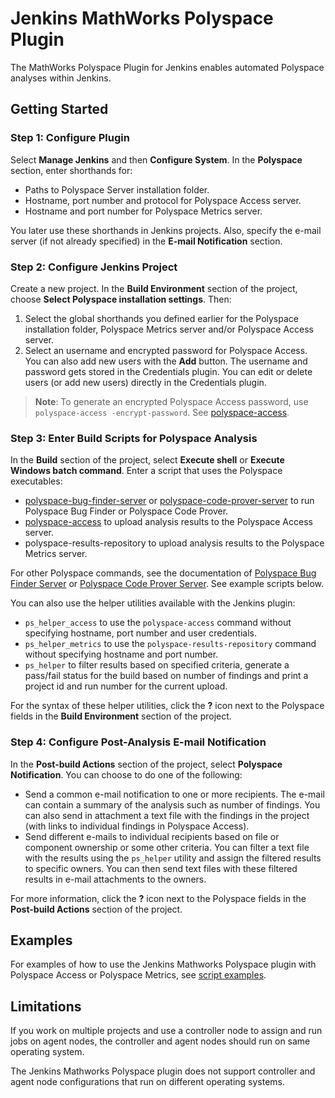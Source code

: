<!--
Copyright (c) 2019-2023 The MathWorks, Inc.
All Rights Reserved.

Permission is hereby granted, free of charge, to any person obtaining a copy
of this software and associated documentation files (the "Software"), to deal
in the Software without restriction, including without limitation the rights
to use, copy, modify, merge, publish, distribute, sublicense, and/or sell
copies of the Software, and to permit persons to whom the Software is
furnished to do so, subject to the following conditions:

The above copyright notice and this permission notice shall be included in
all copies or substantial portions of the Software.

THE SOFTWARE IS PROVIDED "AS IS", WITHOUT WARRANTY OF ANY KIND, EXPRESS OR
IMPLIED, INCLUDING BUT NOT LIMITED TO THE WARRANTIES OF MERCHANTABILITY,
FITNESS FOR A PARTICULAR PURPOSE AND NONINFRINGEMENT. IN NO EVENT SHALL THE
AUTHORS OR COPYRIGHT HOLDERS BE LIABLE FOR ANY CLAIM, DAMAGES OR OTHER
LIABILITY, WHETHER IN AN ACTION OF CONTRACT, TORT OR OTHERWISE, ARISING FROM
OUT OF OR IN CONNECTION WITH THE SOFTWARE OR THE USE OR OTHER DEALINGS IN
THE SOFTWARE.
-->

# Jenkins MathWorks Polyspace Plugin

The MathWorks Polyspace Plugin for Jenkins enables automated Polyspace analyses within Jenkins.


## Getting Started 

### Step 1: Configure Plugin
Select **Manage Jenkins** and then **Configure System**. In the **Polyspace** section, enter shorthands for:

* Paths to Polyspace Server installation folder.
* Hostname, port number and protocol for Polyspace Access server.
* Hostname and port number for Polyspace Metrics server.

You later use these shorthands in Jenkins projects.
Also, specify the e-mail server (if not already specified) in the **E-mail Notification** section.

### Step 2: Configure Jenkins Project

Create a new project. In the **Build Environment** section of the project, choose **Select Polyspace installation settings**. Then:
1. Select the global shorthands you defined earlier for the Polyspace installation folder, Polyspace Metrics server and/or Polyspace Access server. 
2. Select an username and encrypted password for Polyspace Access. You can also add new users with the **Add** button. The username and password gets stored in the Credentials plugin. You can edit or delete users (or add new users) directly in the Credentials plugin. 

>**Note**: To generate an encrypted Polyspace Access password, use `polyspace-access -encrypt-password`. See [polyspace-access](https://www.mathworks.com/help/bugfinder/ref/polyspaceaccess.html).

### Step 3: Enter Build Scripts for Polyspace Analysis

In the **Build** section of the project, select **Execute shell** or **Execute Windows batch command**. Enter a script that uses the Polyspace executables:

* [polyspace-bug-finder-server](https://www.mathworks.com/help/bugfinder/ref/polyspacebugfinderservercommand.html) or [polyspace-code-prover-server](https://www.mathworks.com/help/codeprover/ref/polyspacecodeproverservercommand.html) to run Polyspace Bug Finder or Polyspace Code Prover.
* [polyspace-access](https://www.mathworks.com/help/bugfinder/ref/polyspaceaccess.html) to upload analysis results to the Polyspace Access server.
* polyspace-results-repository to upload analysis results to the Polyspace Metrics server.

For other Polyspace commands, see the documentation of
[Polyspace Bug Finder Server](https://www.mathworks.com/help/bugfinder/) or
[Polyspace Code Prover Server](https://www.mathworks.com/help/codeprover/).
See example scripts below.

You can also use the helper utilities available with the Jenkins plugin:

* `ps_helper_access` to use the `polyspace-access` command without specifying hostname, port number and user credentials.
* `ps_helper_metrics` to use the `polyspace-results-repository` command without specifying hostname and port number.
* `ps_helper` to filter results based on specified criteria, generate a pass/fail status for the build based on number of findings and print a project id and run number for the current upload.

For the syntax of these helper utilities, click the **?** icon next to the Polyspace fields in the **Build Environment** section of the project.

### Step 4: Configure Post-Analysis E-mail Notification

In the **Post-build Actions** section of the project, select **Polyspace Notification**. You can choose to do one of the following:
* Send a common e-mail notification to one or more recipients. The e-mail can contain a summary of the analysis such as number of findings. You can also send in attachment a text file with the findings in the project (with links to individual findings in Polyspace Access).
* Send different e-mails to individual recipients based on file or component ownership or some other criteria. You can filter a text file with the results using the `ps_helper` utility and assign the filtered results to specific owners. You can then send text files with these filtered results in e-mail attachments to the owners.

For more information, click the **?** icon next to the Polyspace fields in the **Post-build Actions** section of the project.

## Examples

For examples of how to use the Jenkins Mathworks Polyspace plugin with Polyspace Access or Polyspace Metrics, see [script examples](https://github.com/mathworks/mathworks-polyspace-plugin/tree/master/examples).

## Limitations

If you work on multiple projects and use a controller node to assign and run jobs on agent nodes, the controller and agent nodes should run on same operating system. 

The Jenkins Mathworks Polyspace plugin does not support controller and agent node configurations that run on different operating systems.